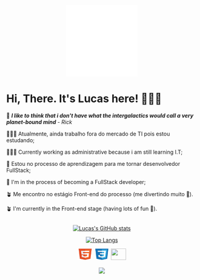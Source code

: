 <p align=center>
<img src="oioi.gif" alt="Oi. Eu sou o Lucas!">
  
# Hi, There. It's Lucas here! 🙇🏻‍♂️
</p>

<div>
  
🧠 ***I like to think that i don't have what the intergalactics would call a very planet-bound mind*** - *Rick*

🧑🏻‍💼 Atualmente, ainda trabalho fora do mercado de TI pois estou estudando;

🧑🏻‍💼 Currently working as administrative because i am still learning I.T;

🌱 Estou no processo de aprendizagem para me tornar desenvolvedor FullStack;

🌱 I'm in the process of becoming a FullStack developer;

🪴 Me encontro no estágio Front-end do processo (me divertindo muito 🤭).

🪴 I'm currently in the Front-end stage (having lots of fun 🤭).
##
</div>

<p align="center">
  <a href="https://github-readme-stats.vercel.app/api?username=Itslucasso&show_icons=true&theme=react&rank_icon=percentile">
    <img alt="Lucas's GitHub stats" src="https://github-readme-stats.vercel.app/api?username=Itslucasso&show_icons=true&theme=react&rank_icon=percentile" />
  </a>
  </p>
  
  <p align="center">
  <a href="https://github-readme-stats.vercel.app/api/top-langs/?username=Itslucasso&layout=compact&theme=react">
    <img alt="Top Langs" src="https://github-readme-stats.vercel.app/api/top-langs/?username=Itslucasso&layout=compact&theme=react" />
  </a>
</p>

<p align=center>
  <img alt="Lucas-HTML" height="30" width="40" src="https://raw.githubusercontent.com/devicons/devicon/master/icons/html5/html5-original.svg">
  <img alt="Lucas-CSS" height="30" width="40" src="https://raw.githubusercontent.com/devicons/devicon/master/icons/css3/css3-original.svg">
  <img lt="Lucas-JS" height="30" width="40" src="https://cdn.jsdelivr.net/gh/devicons/devicon@latest/icons/javascript/javascript-plain.svg" />
</p>

<p align=center>
  <a href="https://www.linkedin.com/in/ilucasso" target="_blank"><img align= "center" src="https://img.shields.io/badge/-LinkedIn-%230077B5?style=for-the-badge&logo=linkedin&logoColor=white" target="_blank"></a> 
</p>
